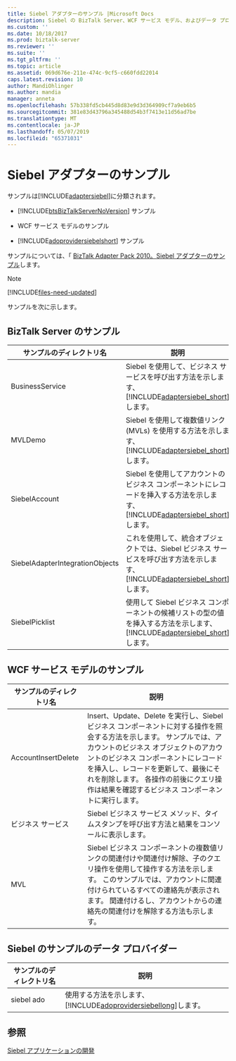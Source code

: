 ```yaml
---
title: Siebel アダプターのサンプル |Microsoft Docs
description: Siebel の BizTalk Server、WCF サービス モデル、およびデータ プロバイダーで使用できる WCF の Siebel アダプターのサンプル
ms.custom: ''
ms.date: 10/18/2017
ms.prod: biztalk-server
ms.reviewer: ''
ms.suite: ''
ms.tgt_pltfrm: ''
ms.topic: article
ms.assetid: 069d676e-211e-474c-9cf5-c660fdd22014
caps.latest.revision: 10
author: MandiOhlinger
ms.author: mandia
manager: anneta
ms.openlocfilehash: 57b338fd5cb445d8d83e9d3d364909cf7a9eb6b5
ms.sourcegitcommit: 381e83d43796a345488d54b3f7413e11d56ad7be
ms.translationtype: MT
ms.contentlocale: ja-JP
ms.lasthandoff: 05/07/2019
ms.locfileid: "65371031"
---
```

# <a name="samples-for-the-siebel-adapter"></a>Siebel アダプターのサンプル
サンプルは[!INCLUDE[adaptersiebel](../../includes/adaptersiebel-md.md)]に分類されます。  

- [!INCLUDE[btsBizTalkServerNoVersion](../../includes/btsbiztalkservernoversion-md.md)] サンプル  

- WCF サービス モデルのサンプル  

- [!INCLUDE[adoprovidersiebelshort](../../includes/adoprovidersiebelshort-md.md)] サンプル  


サンプルについては、「 [BizTalk Adapter Pack 2010。Siebel アダプターのサンプル](https://www.microsoft.com/download/details.aspx?id=6492)します。 

> [!NOTE]
> [!INCLUDE[files-need-updated](../../includes/files-need-updated.md)]

サンプルを次に示します。

## <a name="biztalk-server-samples"></a>BizTalk Server のサンプル  

|      サンプルのディレクトリ名      |                                                                                     説明                                                                                     |
|---------------------------------|-------------------------------------------------------------------------------------------------------------------------------------------------------------------------------------|
|         BusinessService         |                    Siebel を使用して、ビジネス サービスを呼び出す方法を示します、[!INCLUDE[adaptersiebel_short](../../includes/adaptersiebel-short-md.md)]します。                     |
|             MVLDemo             |                Siebel を使用して複数値リンク (MVLs) を使用する方法を示します、[!INCLUDE[adaptersiebel_short](../../includes/adaptersiebel-short-md.md)]します。                 |
|          SiebelAccount          |        Siebel を使用してアカウントのビジネス コンポーネントにレコードを挿入する方法を示します、[!INCLUDE[adaptersiebel_short](../../includes/adaptersiebel-short-md.md)]します。        |
| SiebelAdapterIntegrationObjects | これを使用して、統合オブジェクトでは、Siebel ビジネス サービスを呼び出す方法を示します、[!INCLUDE[adaptersiebel_short](../../includes/adaptersiebel-short-md.md)]します。 |
|         SiebelPicklist          |      使用して Siebel ビジネス コンポーネントの候補リストの型の値を挿入する方法を示します、[!INCLUDE[adaptersiebel_short](../../includes/adaptersiebel-short-md.md)]します。      |

## <a name="wcf-service-model-samples"></a>WCF サービス モデルのサンプル 

|サンプルのディレクトリ名|説明|  
|---------------------------|-----------------|  
|AccountInsertDelete|Insert、Update、Delete を実行し、Siebel ビジネス コンポーネントに対する操作を照会する方法を示します。 サンプルでは、アカウントのビジネス オブジェクトのアカウントのビジネス コンポーネントにレコードを挿入し、レコードを更新して、最後にそれを削除します。 各操作の前後にクエリ操作は結果を確認するビジネス コンポーネントに実行します。|  
|ビジネス サービス|Siebel ビジネス サービス メソッド、タイムスタンプを呼び出す方法と結果をコンソールに表示します。|  
|MVL|Siebel ビジネス コンポーネントの複数値リンクの関連付けや関連付け解除、子のクエリ操作を使用して操作する方法を示します。 このサンプルでは、アカウントに関連付けられているすべての連絡先が表示されます。 関連付けるし、アカウントからの連絡先の関連付けを解除する方法も示します。|  

## <a name="data-provider-for-siebel-sample"></a>Siebel のサンプルのデータ プロバイダー  

| サンプルのディレクトリ名 |                                                説明                                                 |
|-----------------------|------------------------------------------------------------------------------------------------------------|
|      siebel ado       | 使用する方法を示します、[!INCLUDE[adoprovidersiebellong](../../includes/adoprovidersiebellong-md.md)]します。 |

## <a name="see-also"></a>参照  
[Siebel アプリケーションの開発](../../adapters-and-accelerators/adapter-siebel/develop-your-siebel-applications.md)